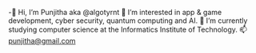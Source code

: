 -👋 Hi, I’m Punjitha aka @algotyrnt
👀 I’m interested in app & game development, cyber security, quantum computing and AI.
🌱 I’m currently studying computer science at the Informatics Institute of Technology.
📫 punjitha@gmail.com

<!---
algotyrnt/algotyrnt is a ✨ special ✨ repository because its `README.md` (this file) appears on your GitHub profile.
You can click the Preview link to take a look at your changes.
--->
